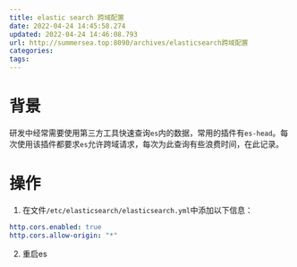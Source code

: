 ```yaml
---
title: elastic search 跨域配置
date: 2022-04-24 14:45:58.274
updated: 2022-04-24 14:46:08.793
url: http://summersea.top:8090/archives/elasticsearch跨域配置
categories: 
tags: 
---
```



# 背景

研发中经常需要使用第三方工具快速查询`es`内的数据，常用的插件有`es-head`。每次使用该插件都要求`es`允许跨域请求，每次为此查询有些浪费时间，在此记录。

# 操作

1. 在文件`/etc/elasticsearch/elasticsearch.yml`中添加以下信息：
```yml
http.cors.enabled: true
http.cors.allow-origin: "*"
```

2. 重启es